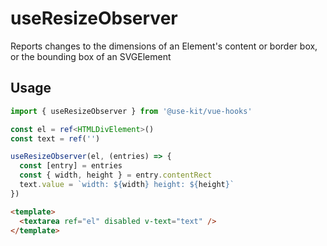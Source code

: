 # useResizeObserver

Reports changes to the dimensions of an Element's content or border box, or the bounding box of an SVGElement

## Usage

```ts
import { useResizeObserver } from '@use-kit/vue-hooks'

const el = ref<HTMLDivElement>()
const text = ref('')

useResizeObserver(el, (entries) => {
  const [entry] = entries
  const { width, height } = entry.contentRect
  text.value = `width: ${width} height: ${height}`
})
```

```html
<template>
  <textarea ref="el" disabled v-text="text" />
</template>
```
